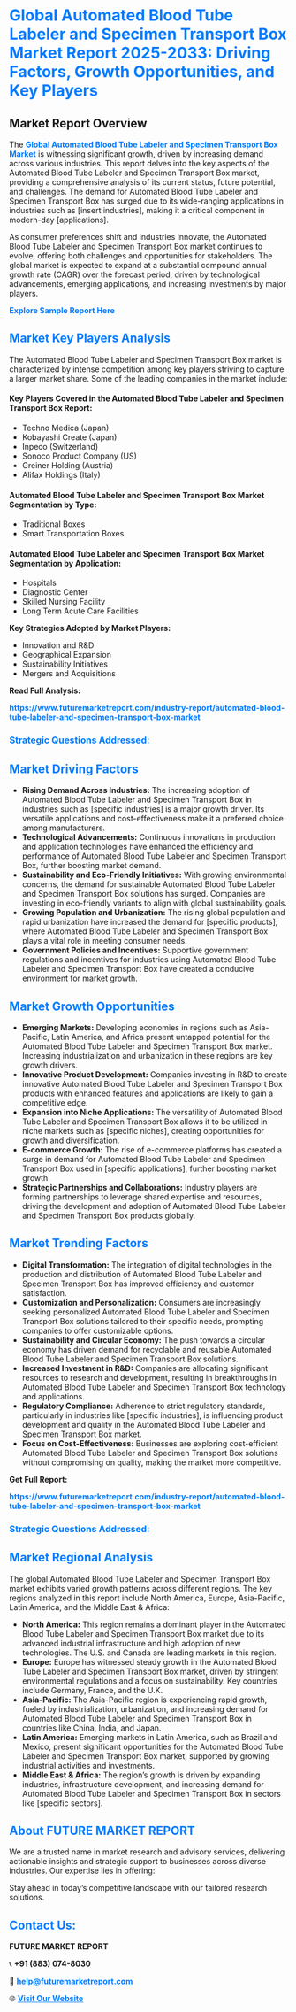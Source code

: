 <h1 style="color: #007BFF;">Global Automated Blood Tube Labeler and Specimen Transport Box Market Report 2025-2033: Driving Factors, Growth Opportunities, and Key Players</h1>

<section id="overview">
<h2>Market Report Overview</h2>
<p>The <a href="https://www.futuremarketreport.com/industry-report/automated-blood-tube-labeler-and-specimen-transport-box-market" style="color: #007BFF; text-decoration: none;"><strong>Global Automated Blood Tube Labeler and Specimen Transport Box Market</strong></a> is witnessing significant growth, driven by increasing demand across various industries. This report delves into the key aspects of the Automated Blood Tube Labeler and Specimen Transport Box market, providing a comprehensive analysis of its current status, future potential, and challenges. The demand for Automated Blood Tube Labeler and Specimen Transport Box has surged due to its wide-ranging applications in industries such as [insert industries], making it a critical component in modern-day [applications].</p>
<p>As consumer preferences shift and industries innovate, the Automated Blood Tube Labeler and Specimen Transport Box market continues to evolve, offering both challenges and opportunities for stakeholders. The global market is expected to expand at a substantial compound annual growth rate (CAGR) over the forecast period, driven by technological advancements, emerging applications, and increasing investments by major players.</p>
</section>

<section id="overview">
<p><a href="https://www.futuremarketreport.com/request-sample/reportId=45961" style="color: #007BFF; text-decoration: none;"><strong>Explore Sample Report Here</strong></a></p>
</section>

<section id="key-players">
<h2 style="color: #007BFF;">Market Key Players Analysis</h2>
<p>The Automated Blood Tube Labeler and Specimen Transport Box market is characterized by intense competition among key players striving to capture a larger market share. Some of the leading companies in the market include:</p>
<h4>Key Players Covered in the Automated Blood Tube Labeler and Specimen Transport Box Report:</h4>
<ul><li>Techno Medica (Japan)</li><li>Kobayashi Create (Japan)</li><li>Inpeco (Switzerland)</li><li>Sonoco Product Company (US)</li><li>Greiner Holding (Austria)</li><li>Alifax Holdings (Italy)</li></ul>
<h4>Automated Blood Tube Labeler and Specimen Transport Box Market Segmentation by Type:</h4>
<ul><li>Traditional Boxes</li><li>Smart Transportation Boxes</li></ul>

<h4>Automated Blood Tube Labeler and Specimen Transport Box Market Segmentation by Application:</h4>
<ul><li>Hospitals</li><li>Diagnostic Center</li><li>Skilled Nursing Facility</li><li>Long Term Acute Care Facilities</li></ul>
<p><strong>Key Strategies Adopted by Market Players:</strong></p>
<ul>
<li>Innovation and R&D</li>
<li>Geographical Expansion</li>
<li>Sustainability Initiatives</li>
<li>Mergers and Acquisitions</li>
</ul>
</section>

<section>
<p><strong>Read Full Analysis: </strong></p><a href="https://www.futuremarketreport.com/industry-report/automated-blood-tube-labeler-and-specimen-transport-box-market" style="color: #007BFF; text-decoration: none;"><strong>https://www.futuremarketreport.com/industry-report/automated-blood-tube-labeler-and-specimen-transport-box-market</strong></a>
<h3 style="color: #007BFF;">Strategic Questions Addressed:</h3>
</section>

<section id="driving-factors">
<h2 style="color: #007BFF;">Market Driving Factors</h2>
<ul>
<li><strong>Rising Demand Across Industries:</strong> The increasing adoption of Automated Blood Tube Labeler and Specimen Transport Box in industries such as [specific industries] is a major growth driver. Its versatile applications and cost-effectiveness make it a preferred choice among manufacturers.</li>
<li><strong>Technological Advancements:</strong> Continuous innovations in production and application technologies have enhanced the efficiency and performance of Automated Blood Tube Labeler and Specimen Transport Box, further boosting market demand.</li>
<li><strong>Sustainability and Eco-Friendly Initiatives:</strong> With growing environmental concerns, the demand for sustainable Automated Blood Tube Labeler and Specimen Transport Box solutions has surged. Companies are investing in eco-friendly variants to align with global sustainability goals.</li>
<li><strong>Growing Population and Urbanization:</strong> The rising global population and rapid urbanization have increased the demand for [specific products], where Automated Blood Tube Labeler and Specimen Transport Box plays a vital role in meeting consumer needs.</li>
<li><strong>Government Policies and Incentives:</strong> Supportive government regulations and incentives for industries using Automated Blood Tube Labeler and Specimen Transport Box have created a conducive environment for market growth.</li>
</ul>
</section>

<section id="growth-opportunities">
<h2 style="color: #007BFF;">Market Growth Opportunities</h2>
<ul>
<li><strong>Emerging Markets:</strong> Developing economies in regions such as Asia-Pacific, Latin America, and Africa present untapped potential for the Automated Blood Tube Labeler and Specimen Transport Box market. Increasing industrialization and urbanization in these regions are key growth drivers.</li>
<li><strong>Innovative Product Development:</strong> Companies investing in R&D to create innovative Automated Blood Tube Labeler and Specimen Transport Box products with enhanced features and applications are likely to gain a competitive edge.</li>
<li><strong>Expansion into Niche Applications:</strong> The versatility of Automated Blood Tube Labeler and Specimen Transport Box allows it to be utilized in niche markets such as [specific niches], creating opportunities for growth and diversification.</li>
<li><strong>E-commerce Growth:</strong> The rise of e-commerce platforms has created a surge in demand for Automated Blood Tube Labeler and Specimen Transport Box used in [specific applications], further boosting market growth.</li>
<li><strong>Strategic Partnerships and Collaborations:</strong> Industry players are forming partnerships to leverage shared expertise and resources, driving the development and adoption of Automated Blood Tube Labeler and Specimen Transport Box products globally.</li>
</ul>
</section>

<section id="trending-factors">
<h2 style="color: #007BFF;">Market Trending Factors</h2>
<ul>
<li><strong>Digital Transformation:</strong> The integration of digital technologies in the production and distribution of Automated Blood Tube Labeler and Specimen Transport Box has improved efficiency and customer satisfaction.</li>
<li><strong>Customization and Personalization:</strong> Consumers are increasingly seeking personalized Automated Blood Tube Labeler and Specimen Transport Box solutions tailored to their specific needs, prompting companies to offer customizable options.</li>
<li><strong>Sustainability and Circular Economy:</strong> The push towards a circular economy has driven demand for recyclable and reusable Automated Blood Tube Labeler and Specimen Transport Box solutions.</li>
<li><strong>Increased Investment in R&D:</strong> Companies are allocating significant resources to research and development, resulting in breakthroughs in Automated Blood Tube Labeler and Specimen Transport Box technology and applications.</li>
<li><strong>Regulatory Compliance:</strong> Adherence to strict regulatory standards, particularly in industries like [specific industries], is influencing product development and quality in the Automated Blood Tube Labeler and Specimen Transport Box market.</li>
<li><strong>Focus on Cost-Effectiveness:</strong> Businesses are exploring cost-efficient Automated Blood Tube Labeler and Specimen Transport Box solutions without compromising on quality, making the market more competitive.</li>
</ul>
</section>

<section>
<p><strong>Get Full Report: </strong></p><a href="https://www.futuremarketreport.com/industry-report/automated-blood-tube-labeler-and-specimen-transport-box-market" style="color: #007BFF; text-decoration: none;"><strong>https://www.futuremarketreport.com/industry-report/automated-blood-tube-labeler-and-specimen-transport-box-market</strong></a>
<h3 style="color: #007BFF;">Strategic Questions Addressed:</h3>
</section>


<section id="regional-analysis">
<h2 style="color: #007BFF;">Market Regional Analysis</h2>
<p>The global Automated Blood Tube Labeler and Specimen Transport Box market exhibits varied growth patterns across different regions. The key regions analyzed in this report include North America, Europe, Asia-Pacific, Latin America, and the Middle East & Africa:</p>
<ul>
<li><strong>North America:</strong> This region remains a dominant player in the Automated Blood Tube Labeler and Specimen Transport Box market due to its advanced industrial infrastructure and high adoption of new technologies. The U.S. and Canada are leading markets in this region.</li>
<li><strong>Europe:</strong> Europe has witnessed steady growth in the Automated Blood Tube Labeler and Specimen Transport Box market, driven by stringent environmental regulations and a focus on sustainability. Key countries include Germany, France, and the U.K.</li>
<li><strong>Asia-Pacific:</strong> The Asia-Pacific region is experiencing rapid growth, fueled by industrialization, urbanization, and increasing demand for Automated Blood Tube Labeler and Specimen Transport Box in countries like China, India, and Japan.</li>
<li><strong>Latin America:</strong> Emerging markets in Latin America, such as Brazil and Mexico, present significant opportunities for the Automated Blood Tube Labeler and Specimen Transport Box market, supported by growing industrial activities and investments.</li>
<li><strong>Middle East & Africa:</strong> The region’s growth is driven by expanding industries, infrastructure development, and increasing demand for Automated Blood Tube Labeler and Specimen Transport Box in sectors like [specific sectors].</li>
</ul>
</section>

<footer>
<h2 style="color: #007BFF;">About FUTURE MARKET REPORT</h2>
<p>We are a trusted name in market research and advisory services, delivering actionable insights and strategic support to businesses across diverse industries. Our expertise lies in offering:</p>

<p>Stay ahead in today’s competitive landscape with our tailored research solutions.</p>

<h2 style="color: #007BFF;">Contact Us:</h2>
<p><strong>FUTURE MARKET REPORT</strong></p>
<p>📞 <strong>+91 (883) 074-8030</strong></p>
<p>📧 <strong><a href="mailto:help@futuremarketreport.com" style="color: #007BFF;">help@futuremarketreport.com</a></strong></p>
<p>🌐 <strong><a href="https://www.futuremarketreport.com/" style="color: #007BFF;">Visit Our Website</a></strong></p>
</footer>